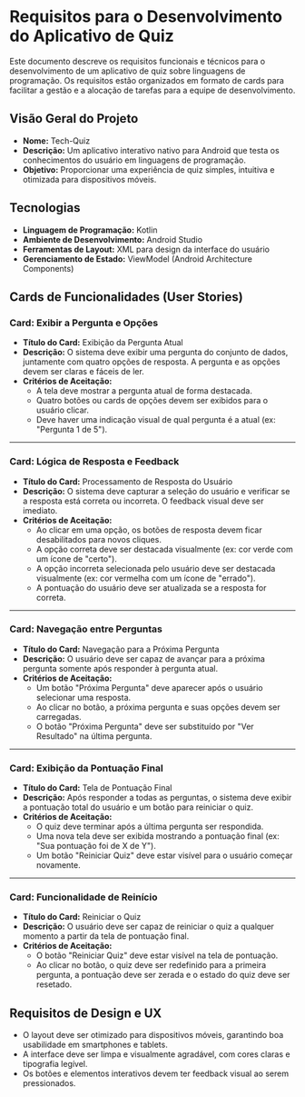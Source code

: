 # Requisitos para o Desenvolvimento do Aplicativo de Quiz

Este documento descreve os requisitos funcionais e técnicos para o desenvolvimento de um aplicativo de quiz sobre linguagens de programação. 
Os requisitos estão organizados em formato de cards para facilitar a gestão e a alocação de tarefas para a equipe de desenvolvimento.

## Visão Geral do Projeto

*   **Nome:** Tech-Quiz
*   **Descrição:** Um aplicativo interativo nativo para Android que testa os conhecimentos do usuário em linguagens de programação.
*   **Objetivo:** Proporcionar uma experiência de quiz simples, intuitiva e otimizada para dispositivos móveis.

## Tecnologias

*   **Linguagem de Programação:** Kotlin
*   **Ambiente de Desenvolvimento:** Android Studio
*   **Ferramentas de Layout:** XML para design da interface do usuário
*   **Gerenciamento de Estado:** ViewModel (Android Architecture Components)

## Cards de Funcionalidades (User Stories)

### Card: Exibir a Pergunta e Opções

*   **Título do Card:** Exibição da Pergunta Atual
*   **Descrição:** O sistema deve exibir uma pergunta do conjunto de dados, juntamente com quatro opções de resposta. A pergunta e as opções devem ser claras e fáceis de ler.
*   **Critérios de Aceitação:**
    *   A tela deve mostrar a pergunta atual de forma destacada.
    *   Quatro botões ou cards de opções devem ser exibidos para o usuário clicar.
    *   Deve haver uma indicação visual de qual pergunta é a atual (ex: "Pergunta 1 de 5").

---

### Card: Lógica de Resposta e Feedback

*   **Título do Card:** Processamento de Resposta do Usuário
*   **Descrição:** O sistema deve capturar a seleção do usuário e verificar se a resposta está correta ou incorreta. O feedback visual deve ser imediato.
*   **Critérios de Aceitação:**
    *   Ao clicar em uma opção, os botões de resposta devem ficar desabilitados para novos cliques.
    *   A opção correta deve ser destacada visualmente (ex: cor verde com um ícone de "certo").
    *   A opção incorreta selecionada pelo usuário deve ser destacada visualmente (ex: cor vermelha com um ícone de "errado").
    *   A pontuação do usuário deve ser atualizada se a resposta for correta.

---

### Card: Navegação entre Perguntas

*   **Título do Card:** Navegação para a Próxima Pergunta
*   **Descrição:** O usuário deve ser capaz de avançar para a próxima pergunta somente após responder à pergunta atual.
*   **Critérios de Aceitação:**
    *   Um botão "Próxima Pergunta" deve aparecer após o usuário selecionar uma resposta.
    *   Ao clicar no botão, a próxima pergunta e suas opções devem ser carregadas.
    *   O botão "Próxima Pergunta" deve ser substituído por "Ver Resultado" na última pergunta.

---

### Card: Exibição da Pontuação Final

*   **Título do Card:** Tela de Pontuação Final
*   **Descrição:** Após responder a todas as perguntas, o sistema deve exibir a pontuação total do usuário e um botão para reiniciar o quiz.
*   **Critérios de Aceitação:**
    *   O quiz deve terminar após a última pergunta ser respondida.
    *   Uma nova tela deve ser exibida mostrando a pontuação final (ex: "Sua pontuação foi de X de Y").
    *   Um botão "Reiniciar Quiz" deve estar visível para o usuário começar novamente.

---

### Card: Funcionalidade de Reinício

*   **Título do Card:** Reiniciar o Quiz
*   **Descrição:** O usuário deve ser capaz de reiniciar o quiz a qualquer momento a partir da tela de pontuação final.
*   **Critérios de Aceitação:**
    *   O botão "Reiniciar Quiz" deve estar visível na tela de pontuação.
    *   Ao clicar no botão, o quiz deve ser redefinido para a primeira pergunta, a pontuação deve ser zerada e o estado do quiz deve ser resetado.

## Requisitos de Design e UX

*   O layout deve ser otimizado para dispositivos móveis, garantindo boa usabilidade em smartphones e tablets.
*   A interface deve ser limpa e visualmente agradável, com cores claras e tipografia legível.
*   Os botões e elementos interativos devem ter feedback visual ao serem pressionados.